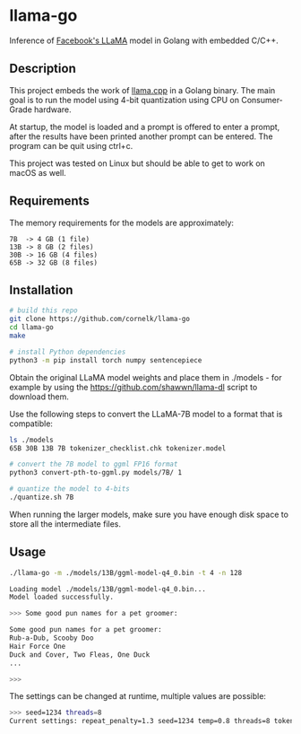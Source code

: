 # llama-go

Inference of [Facebook's LLaMA](https://github.com/facebookresearch/llama) model in Golang with embedded C/C++.

## Description

This project embeds the work of [llama.cpp](https://github.com/ggerganov/llama.cpp) in a Golang binary.
The main goal is to run the model using 4-bit quantization using CPU on Consumer-Grade hardware.

At startup, the model is loaded and a prompt is offered to enter a prompt,
after the results have been printed another prompt can be entered.
The program can be quit using ctrl+c.

This project was tested on Linux but should be able to get to work on macOS as well.

## Requirements

The memory requirements for the models are approximately:

```
7B  -> 4 GB (1 file)
13B -> 8 GB (2 files)
30B -> 16 GB (4 files)
65B -> 32 GB (8 files)
```

## Installation

```bash
# build this repo
git clone https://github.com/cornelk/llama-go
cd llama-go
make

# install Python dependencies
python3 -m pip install torch numpy sentencepiece
```

Obtain the original LLaMA model weights and place them in ./models - 
for example by using the https://github.com/shawwn/llama-dl script to download them.

Use the following steps to convert the LLaMA-7B model to a format that is compatible:

```bash
ls ./models
65B 30B 13B 7B tokenizer_checklist.chk tokenizer.model

# convert the 7B model to ggml FP16 format
python3 convert-pth-to-ggml.py models/7B/ 1

# quantize the model to 4-bits
./quantize.sh 7B
```

When running the larger models, make sure you have enough disk space to store all the intermediate files.

## Usage

```bash
./llama-go -m ./models/13B/ggml-model-q4_0.bin -t 4 -n 128

Loading model ./models/13B/ggml-model-q4_0.bin...
Model loaded successfully.

>>> Some good pun names for a pet groomer:

Some good pun names for a pet groomer:
Rub-a-Dub, Scooby Doo
Hair Force One
Duck and Cover, Two Fleas, One Duck
...

>>>

```

The settings can be changed at runtime, multiple values are possible:
```bash
>>> seed=1234 threads=8
Current settings: repeat_penalty=1.3 seed=1234 temp=0.8 threads=8 tokens=128 top_k=40 top_p=0.95
```

